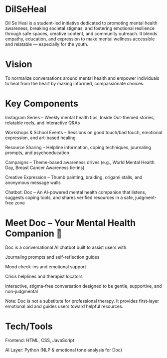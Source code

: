 # DilSeHeal
Dil Se Heal is a student-led initiative dedicated to promoting mental health awareness, breaking societal stigmas, and fostering emotional resilience through safe spaces, creative content, and community outreach. It blends empathy, education, and expression to make mental wellness accessible and relatable — especially for the youth.

# Vision
To normalize conversations around mental health and empower individuals to heal from the heart by making informed, compassionate choices.

# Key Components
Instagram Series – Weekly mental health tips, Inside Out-themed stories, relatable reels, and interactive Q&As

Workshops & School Events – Sessions on good touch/bad touch, emotional expression, and art-based healing

Resource Sharing – Helpline information, coping techniques, journaling prompts, and psychoeducation

Campaigns – Theme-based awareness drives (e.g., World Mental Health Day, Breast Cancer Awareness tie-ins)

Creative Expression – Thumb painting, braiding, origami stalls, and anonymous message walls

Chatbot: Doc – An AI-powered mental health companion that listens, suggests coping tools, and shares verified resources in a safe, judgment-free zone

# Meet Doc – Your Mental Health Companion 🤖
Doc is a conversational AI chatbot built to assist users with:

Journaling prompts and self-reflection guides

Mood check-ins and emotional support

Crisis helplines and therapist locators

Interactive, stigma-free conversation designed to be gentle, supportive, and non-judgmental

Note: Doc is not a substitute for professional therapy. It provides first-layer emotional aid and guides users toward helpful resources.

# Tech/Tools
Frontend: HTML, CSS, JavaScript

AI Layer: Python (NLP & emotional tone analysis for Doc)
